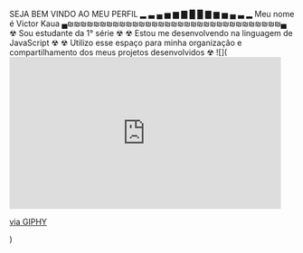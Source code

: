 SEJA BEM VINDO AO MEU PERFIL
▂ ▃ ▄ ▅ ▆ ▇ █ █ ▇ ▆ ▅ ▄ ▃ ▂
Meu nome é Victor Kaua
▄₪₪₪₪₪₪₪₪₪₪₪₪₪₪₪₪₪₪₪₪₪₪₪₪₪₪₪₪₪₪₪₪₪▄
☢ Sou estudante da 1° série ☢
☢ Estou me desenvolvendo na linguagem de JavaScript ☢
☢ Utilizo esse espaço para minha organização e compartilhamento dos meus projetos desenvolvidos ☢
![](<iframe src="https://giphy.com/embed/XhjIRXAApI5jy" width="480" height="269" style="" frameBorder="0" class="giphy-embed" allowFullScreen></iframe><p><a href="https://giphy.com/gifs/shrek-XhjIRXAApI5jy">via GIPHY</a></p>)

